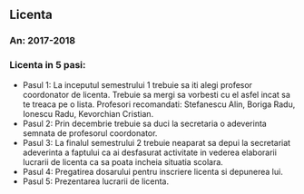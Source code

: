 ## Licenta
### An: 2017-2018
### Licenta in 5 pasi:
* Pasul 1: La inceputul semestrului 1 trebuie sa iti alegi profesor coordonator de licenta. Trebuie sa mergi sa vorbesti cu el asfel incat sa te treaca pe o lista. Profesori recomandati: Stefanescu Alin, Boriga Radu, Ionescu Radu, Kevorchian Cristian.
* Pasul 2: Prin decembrie trebuie sa duci la secretaria o adeverinta semnata de profesorul coordonator.
* Pasul 3: La finalul semestrului 2 trebuie neaparat sa depui la secretariat adeverinta a faptului ca ai desfasurat activitate in vederea elaborarii lucrarii de licenta ca sa poata incheia situatia scolara.
* Pasul 4: Pregatirea dosarului pentru inscriere licenta si depunerea lui.
* Pasul 5: Prezentarea lucrarii de licenta.